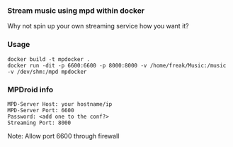 ### Stream music using mpd within docker
Why not spin up your own streaming service how you want it?

### Usage
```
docker build -t mpdocker .
docker run -dit -p 6600:6600 -p 8000:8000 -v /home/freak/Music:/music -v /dev/shm:/mpd mpdocker
```

### MPDroid info
```
MPD-Server Host: your hostname/ip
MPD-Server Port: 6600
Password: <add one to the conf?>
Streaming Port: 8000
```
Note: Allow port 6600 through firewall
